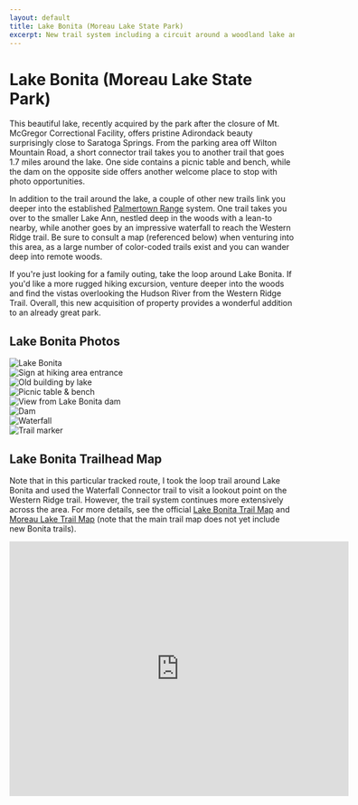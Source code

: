 ```yaml
---
layout: default
title: Lake Bonita (Moreau Lake State Park) 
excerpt: New trail system including a circuit around a woodland lake and connector trails to the existing Palmertown Range network
---
```


<h1>Lake Bonita (Moreau Lake State Park)</h1>

<p>This beautiful lake, recently acquired by the park after the closure of Mt. McGregor Correctional Facility, offers pristine Adirondack beauty surprisingly close to Saratoga Springs. From the parking area off Wilton Mountain Road, a short connector trail takes you to another trail that goes 1.7 miles around the lake. One side contains a picnic table and bench, while the dam on the opposite side offers another welcome place to stop with photo opportunities.</p>

<p>In addition to the trail around the lake, a couple of other new trails link you deeper into the established <a href="http://newyorktrailheads.com/2016/05/15/Palmertown-Range.html">Palmertown Range</a> system. One trail takes you over to the smaller Lake Ann, nestled deep in the woods with a lean-to nearby, while another goes by an impressive waterfall to reach the Western Ridge trail. Be sure to consult a map (referenced below) when venturing into this area, as a large number of color-coded trails exist and you can wander deep into remote woods.</p>

<p>If you're just looking for a family outing, take the loop around Lake Bonita. If you'd like a more rugged hiking excursion, venture deeper into the woods and find the vistas overlooking the Hudson River from the Western Ridge Trail. Overall, this new acquisition of property provides a wonderful addition to an already great park.</p>

<h2>Lake Bonita Photos</h2>

<div class="fotorama" data-nav="thumbs" data-width="100%"
                     data-ratio="800/600"
                     data-min-width="100%"
                     data-max-width="1000"
                     data-min-height="300"
                     data-max-height="100%" >
<img src="/img/lake-bonita/lake-bonita.jpg" alt="Lake Bonita"><br />
<img src="/img/lake-bonita/lakebonitasign.jpg" alt="Sign at hiking area entrance"><br />
<img src="/img/lake-bonita/lake-house.jpg" alt="Old building by lake"><br />
<img src="/img/lake-bonita/picnic-tables-by-lake.jpg" alt="Picnic table & bench"><br />
<img src="/img/lake-bonita/lake-bonita-view.jpg" alt="View from Lake Bonita dam"><br />
<img src="/img/lake-bonita/lake-bonita-dam.jpg" alt="Dam"><br />
<img src="/img/lake-bonita/waterfall.jpg" alt="Waterfall"><br />
<img src="/img/lake-bonita/trail-marker.jpg" alt="Trail marker"><br />

</div>

<h2 id="trailmap">Lake Bonita Trailhead Map</h2>
<p>Note that in this particular tracked route, I took the loop trail around Lake Bonita and used the Waterfall Connector trail to visit a lookout point on the Western Ridge trail. However, the trail system continues more extensively across the area. For more details, see the official <a href="https://parks.ny.gov/parks/attachments/MoreauLakeMoreauLakeStateParkLakeBonitaTrailMap.pdf" target="_blank">Lake Bonita Trail Map</a> and <a href="https://parks.ny.gov/parks/attachments/MoreauLakeTrailMap.pdf" target="_blank">Moreau Lake Trail Map</a> (note that the main trail map does not yet include new Bonita trails).
<div class="google-maps">
<iframe src="https://www.google.com/maps/d/embed?mid=1SnR4l7AIRQNKQjqx8fJ_eOhCUwg" width="600" height="450" frameborder="0" style="border:0" allowfullscreen></iframe>
</div>